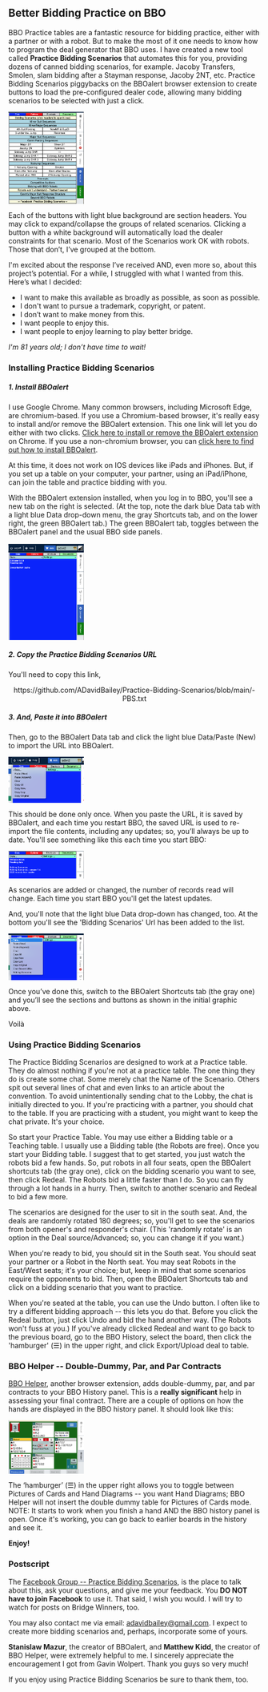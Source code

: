 ## Better Bidding Practice on BBO

BBO Practice tables are a fantastic resource for bidding practice, either with a partner or with a robot. But to make the most of it one needs to know how to program the deal generator that BBO uses. I have created a new tool called **Practice Bidding Scenarios** that automates this for you, providing dozens of canned bidding scenarios, for example. Jacoby Transfers, Smolen, slam bidding after a Stayman response, Jacoby 2NT, etc. Practice Bidding Scenarios piggybacks on the BBOalert browser extension to create buttons to load the pre-configured dealer code, allowing many bidding scenarios to be selected with just a click.  

<div align="center">
  <div style="display: flex;">
    <img src="./images/BPSShortcuts.png" width=30%>
  </div>
</div>  

Each of the buttons with light blue background are section headers.  You may click to expand/collapse the groups of related scenarios.  Clicking a button with a white background will automatically load the dealer constraints for that scenario.
Most of the Scenarios work OK with robots.  Those that don’t, I’ve grouped at the bottom.

I'm excited about the response I’ve received AND, even more so, about this project’s potential. For a while, I struggled with what I wanted from this.  Here’s what I decided:

- I want to make this available as broadly as possible, as soon as possible.  
- I don't want to pursue a trademark, copyright, or patent.
- I don’t want to make money from this.
- I want people to enjoy this.
- I want people to enjoy learning to play better bridge.

_I'm 81 years old; I don’t have time to wait!_

### Installing Practice Bidding Scenarios

##### 1. Install BBOalert

I use Google Chrome.  Many common browsers, including Microsoft Edge, are chromium-based. If you use a Chromium-based browser, it's really easy to install and/or remove the BBOalert extension. This one link will let you do either with two clicks. [Click here to install or remove the BBOalert extension](https://chrome.google.com/webstore/detail/bboalert/bjgihidachainhhhilkeemegdhehnlcf) on Chrome. If you use a non-chromium browser, you can [click here to find out how to install BBOalert](https://github.com/stanmaz/BBOalert/blob/master/README.md#installation).


At this time, it does not work on IOS devices like iPads and iPhones.  But, if you set up a table on your computer, your partner, using an iPad/iPhone, can join the table and practice bidding with you.

With the BBOalert extension installed, when you log in to BBO, you'll see a new tab on the right is selected.  (At the top, note the dark blue Data tab with a light blue Data drop-down menu, the gray Shortcuts tab, and on the lower right, the green BBOalert tab.)  The green BBOalert tab, toggles between the BBOalert panel and the usual BBO side panels.

<div align="center">
  <div style="display: flex;">
    <img src="./images/BBOalertTab.png" width=30%>
  </div>
</div> 

##### 2. Copy the Practice Bidding Scenarios URL

You'll need to copy this link, 

<div align="center">
  <div style="display: flex;">
      https://github.com/ADavidBailey/Practice-Bidding-Scenarios/blob/main/-PBS.txt
  </div>
</div>

##### 3. And, Paste it into BBOalert

Then, go to the BBOalert Data tab and click the light blue Data/Paste (New) to import the URL into BBOalert.

<div align="center">
  <div style="display: flex;">
      <img src="./images/BBOalertPasteNew.png" width=30%>
  </div>
</div>  

This should be done only once. When you paste the URL, it is saved by BBOalert, and each time you restart BBO, the saved URL is used to re-import the file contents, including any updates; so, you’ll always be up to date.  You'll see something like this each time you start BBO:

<div align="center">
  <div style="display: flex;">
    <img src="./images/BBOalertReadingData.png" width=30%>
  </div>
</div>  

As scenarios are added or changed, the number of records read will change.  Each time you start BBO you'll get the latest updates.

And, you'll note that the light blue Data drop-down has changed, too.  At the bottom you'll see the 'Bidding Scenarios' Url has been added to the list.
   
<div align="center">
  <div style="display: flex;">
    <img src="./images/BBOalertDataURL.png" width=30%>
  </div>
</div>  

Once you’ve done this, switch to the BBOalert Shortcuts tab (the gray one) and you’ll see the sections and buttons as shown in the initial graphic above.

Voilà

### Using Practice Bidding Scenarios

The Practice Bidding Scenarios are designed to work at a Practice table.  They do almost nothing if you're not at a practice table.  The one thing they do is create some chat.  Some merely chat the Name of the Scenario.  Others spit out several lines of chat and even links to an article about the convention.  To avoid unintentionally sending chat to the Lobby, the chat is initially directed to you.  If you're practicing with a partner, you should chat to the table.  If you are practicing with a student, you might want to keep the chat private.  It's your choice.

So start your Practice Table.  You may use either a Bidding table or a Teaching table.  I usually use a Bidding table (the Robots are free).  Once you start your Bidding table.  I suggest that to get started, you just watch the robots bid a few hands.  So, put robots in all four seats, open the BBOalert shortcuts tab (the gray one), click on the bidding scenario you want to see, then click Redeal.  The Robots bid a little faster than I do.  So you can fly through a lot hands in a hurry.  Then, switch to another scenario and Redeal to bid a few more.

The scenarios are designed for the user to sit in the south seat.  And, the deals are randomly rotated 180 degrees; so, you'll get to see the scenarios from both opener's and responder's chair.  (This 'randomly rotate' is an option in the Deal source/Advanced; so, you can change it if you want.)

When you're ready to bid, you should sit in the South seat.  You should seat your partner or a Robot in the North seat.  You may seat Robots in the East/West seats; it's your choice; but, keep in mind that some scenarios require the opponents to bid.  Then, open the BBOalert Shortcuts tab and click on a bidding scenario that you want to practice.

When you're seated at the table, you can use the Undo button.  I often like to try a different bidding approach -- this lets you do that.  Before you click the Redeal button, just click Undo and bid the hand another way.  (The Robots won't fuss at you.)  If you've already clicked Redeal and want to go back to the previous board, go to the BBO History, select the board, then click the 'hamburger' (☰) in the upper right, and click Export/Upload deal to table.


### BBO Helper -- Double-Dummy, Par, and Par Contracts

[BBO Helper](https://chrome.google.com/webstore/detail/bbo-helper/jlhdaeggmepllmioeamkmnmemmfiogj), another browser extension, adds double-dummy, par, and par contracts to your BBO History panel.  This is a **really significant** help in assessing your final contract.  There are a couple of options on how the hands are displayed in the BBO history panel.  It should look like this: 

<div align="center">
  <div style="display: flex;">
    <img src="./images/BBOHistory.png" width=30%>
  </div>
</div> 

The ‘hamburger’ (☰) in the upper right allows you to toggle between Pictures of Cards and Hand Diagrams -- you want Hand Diagrams; BBO Helper will not insert the double dummy table for Pictures of Cards mode.  NOTE: It starts to work when you finish a hand AND the BBO history panel is open.  Once it's working, you can go back to earlier boards in the history and see it.

**Enjoy!**

### Postscript

The [Facebook Group -- Practice Bidding Scenarios](https://www.facebook.com/groups/598917089100836), is the place to talk about this, ask your questions, and give me your feedback.   You __DO NOT have to join Facebook__ to use it.  That said, I wish you would.  I will try to watch for posts on Bridge Winners, too.

You may also contact me via email: adavidbailey@gmail.com.  I expect to create more bidding scenarios and, perhaps, incorporate some of yours.


**Stanislaw Mazur**, the creator of BBOalert, and **Matthew Kidd**, the creator of BBO Helper, were extremely helpful to me.  I sincerely appreciate the encouragement I got from Gavin Wolpert.  Thank you guys so very much!  

If you enjoy using Practice Bidding Scenarios be sure to thank them, too.
